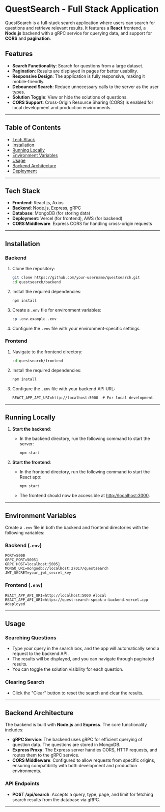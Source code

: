 # QuestSearch - Full Stack Application

QuestSearch is a full-stack search application where users can search for questions and retrieve relevant results. It features a **React** frontend, a **Node.js** backend with a gRPC service for querying data, and support for **CORS** and **pagination**.

## Features
- **Search Functionality**: Search for questions from a large dataset.
- **Pagination**: Results are displayed in pages for better usability.
- **Responsive Design**: The application is fully responsive, making it mobile-friendly.
- **Debounced Search**: Reduce unnecessary calls to the server as the user types.
- **Solution Toggle**: View or hide the solutions of questions.
- **CORS Support**: Cross-Origin Resource Sharing (CORS) is enabled for local development and production environments.

---

## Table of Contents

- [Tech Stack](#tech-stack)
- [Installation](#installation)
- [Running Locally](#running-locally)
- [Environment Variables](#environment-variables)
- [Usage](#usage)
- [Backend Architecture](#backend-architecture)
- [Deployment](#deployment)

---

## Tech Stack

- **Frontend**: React.js, Axios
- **Backend**: Node.js, Express, gRPC
- **Database**: MongoDB (for storing data)
- **Deployment**: Vercel (for frontend), AWS (for backend)
- **CORS Middleware**: Express CORS for handling cross-origin requests

---

## Installation

### Backend
1. Clone the repository:
   ```bash
   git clone https://github.com/your-username/questsearch.git
   cd questsearch/backend
   ```

2. Install the required dependencies:
   ```bash
   npm install
   ```

3. Create a `.env` file for environment variables:
   ```bash
   cp .env.example .env
   ```

4. Configure the `.env` file with your environment-specific settings.

### Frontend
1. Navigate to the frontend directory:
   ```bash
   cd questsearch/frontend
   ```

2. Install the required dependencies:
   ```bash
   npm install
   ```

3. Configure the `.env` file with your backend API URL:
   ```env
   REACT_APP_API_URI=http://localhost:5000  # For local development
   ```

---

## Running Locally

1. **Start the backend**:
   - In the backend directory, run the following command to start the server:
     ```bash
     npm start
     ```

2. **Start the frontend**:
   - In the frontend directory, run the following command to start the React app:
     ```bash
     npm start
     ```

   - The frontend should now be accessible at [http://localhost:3000](http://localhost:3000).

---

## Environment Variables

Create a `.env` file in both the backend and frontend directories with the following variables:

### Backend (`.env`)

```env
PORT=5000
GRPC_PORT=50051
GRPC_HOST=localhost:50051
MONGO_URI=mongodb://localhost:27017/questsearch
JWT_SECRET=your_jwt_secret_key
```

### Frontend (`.env`)

```env
REACT_APP_API_URI=http://localhost:5000 #local
REACT_APP_API_URI=https://quest-search-speak-x-backend.vercel.app #deployed
```

---

## Usage

### Searching Questions
- Type your query in the search box, and the app will automatically send a request to the backend API.
- The results will be displayed, and you can navigate through paginated results.
- You can toggle the solution visibility for each question.

### Clearing Search
- Click the "Clear" button to reset the search and clear the results.

---

## Backend Architecture

The backend is built with **Node.js** and **Express**. The core functionality includes:

- **gRPC Service**: The backend uses gRPC for efficient querying of question data. The questions are stored in MongoDB.
- **Express Proxy**: The Express server handles CORS, HTTP requests, and routes them to the gRPC service.
- **CORS Middleware**: Configured to allow requests from specific origins, ensuring compatibility with both development and production environments.

### API Endpoints
- **POST /api/search**: Accepts a query, type, page, and limit for fetching search results from the database via gRPC.

---